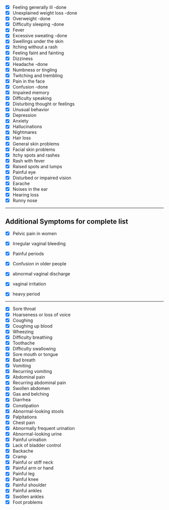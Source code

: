 - [x] Feeling generally ill -done
- [x] Unexplained weight loss -done
- [x] Overweight -done
- [x] Difficulty sleeping -done
- [x] Fever
- [x] Excessive sweating -done
- [x] Swellings under the skin
- [x] Itching without a rash
- [x] Feeling faint and fainting
- [x] Dizziness
- [x] Headache -done
- [x] Numbness or tingling
- [x] Twitching and trembling
- [x] Pain in the face
- [x] Confusion -done
- [x] Impaired memory 
- [x] Difficulty speaking
- [x] Disturbing thought or feelings
- [x] Unusual behavior
- [x] Depression
- [x] Anxiety
- [x] Hallucinations
- [x] Nightmares
- [x] Hair loss
- [x] General skin problems
- [x] Facial skin problems
- [x] Itchy spots and rashes
- [x] Rash with fever
- [x] Raised spots and lumps
- [x] Painful eye
- [x] Disturbed or impaired vision
- [x] Earache
- [x] Noises in the ear
- [x] Hearing loss
- [x] Runny nose

---

## Additional Symptoms for complete list

- [x] Pelvic pain in women
- [x] Irregular vaginal bleeding
- [x] Painful periods
- [x] Confusion in older people

- [x] abnormal vaginal discharge
- [x] vaginal irritation
- [x] heavy period
---

- [x] Sore throat
- [x] Hoarseness or loss of voice
- [x] Coughing
- [x] Coughing up blood
- [x] Wheezing
- [x] Difficulty breathing
- [x] Toothache
- [x] Difficulty swallowing
- [x] Sore mouth or tongue
- [x] Bad breath
- [x] Vomiting
- [x] Recurring vomiting
- [x] Abdominal pain
- [x] Recurring abdominal pain
- [x] Swollen abdomen
- [x] Gas and belching
- [x] Diarrhea
- [x] Constipation
- [x] Abnormal-looking stools
- [x] Palpitations
- [x] Chest pain
- [x] Abnormally frequent urination
- [x] Abnormal-looking urine
- [x] Painful urination
- [x] Lack of bladder control
- [x] Backache
- [x] Cramp
- [x] Painful or stiff neck
- [x] Painful arm or hand
- [x] Painful leg
- [x] Painful knee
- [x] Painful shoulder
- [x] Painful ankles
- [x] Swollen ankles
- [x] Foot problems
